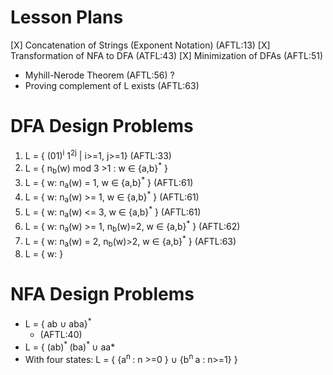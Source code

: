 # Lesson Plans

[X] Concatenation of Strings (Exponent Notation) (AFTL:13)
[X] Transformation of NFA to DFA (ATFL:43)
[X] Minimization of DFAs (AFTL:51)
* Myhill-Nerode Theorem (AFTL:56) ?
* Proving complement of L exists (AFTL:63)

# DFA Design Problems

 1. L = { (01)<sup>i</sup> 1<sup>2j</sup> | i>=1, j>=1} (AFTL:33)
 2. L = { n<sub>b</sub>(w) mod 3 >1 : w ∈ {a,b}<sup>*</sup>  }
 3. L = { w: n<sub>a</sub>(w) = 1, w ∈ {a,b}<sup>*</sup> } (AFTL:61)
 2. L = { w: n<sub>a</sub>(w) >= 1, w ∈ {a,b}<sup>*</sup> } (AFTL:61)
 3. L = { w: n<sub>a</sub>(w) <= 3, w ∈ {a,b}<sup>*</sup> } (AFTL:61)
 4. L = { w: n<sub>a</sub>(w) >= 1, n<sub>b</sub>(w)=2, w ∈ {a,b}<sup>*</sup> } (AFTL:62)
 5. L = { w: n<sub>a</sub>(w) = 2, n<sub>b</sub>(w)>2, w ∈ {a,b}<sup>*</sup> } (AFTL:63)
 6. L = { w: }


# NFA Design Problems
* L = { ab ∪ aba}<sup>*</sup>
  - (AFTL:40)
* L = { (ab)<sup>* </sup> (ba)<sup>* </sup>  ∪ aa*
* With four states: L = { {a<sup>n </sup> : n >=0 } ∪ {b<sup>n </sup>a : n>=1} }
